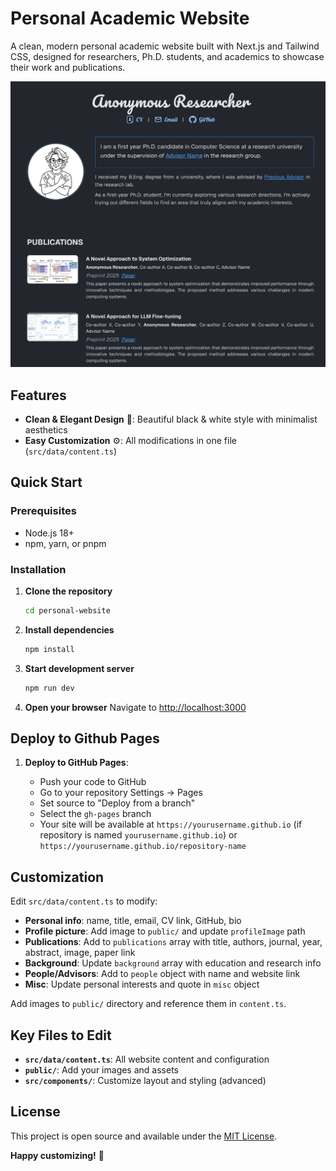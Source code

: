 # Personal Academic Website

A clean, modern personal academic website built with Next.js and Tailwind CSS, designed for researchers, Ph.D. students, and academics to showcase their work and publications.

![Website Preview](personal-website/public/example.jpg)

## Features

- **Clean & Elegant Design** 🎹: Beautiful black & white style with minimalist aesthetics
- **Easy Customization** ⚙️: All modifications in one file (`src/data/content.ts`)

## Quick Start

### Prerequisites

- Node.js 18+
- npm, yarn, or pnpm

### Installation

1. **Clone the repository**

   ```bash
   cd personal-website
   ```
2. **Install dependencies**

   ```bash
   npm install
   ```
3. **Start development server**

   ```bash
   npm run dev
   ```
4. **Open your browser**
   Navigate to [http://localhost:3000](http://localhost:3000)

## Deploy to Github Pages

1. **Deploy to GitHub Pages**:

   - Push your code to GitHub
   - Go to your repository Settings → Pages
   - Set source to "Deploy from a branch"
   - Select the `gh-pages` branch
   - Your site will be available at `https://yourusername.github.io` (if repository is named `yourusername.github.io`) or `https://yourusername.github.io/repository-name`

## Customization

Edit `src/data/content.ts` to modify:

- **Personal info**: name, title, email, CV link, GitHub, bio
- **Profile picture**: Add image to `public/` and update `profileImage` path
- **Publications**: Add to `publications` array with title, authors, journal, year, abstract, image, paper link
- **Background**: Update `background` array with education and research info
- **People/Advisors**: Add to `people` object with name and website link
- **Misc**: Update personal interests and quote in `misc` object

Add images to `public/` directory and reference them in `content.ts`.


## Key Files to Edit

- **`src/data/content.ts`**: All website content and configuration
- **`public/`**: Add your images and assets
- **`src/components/`**: Customize layout and styling (advanced)


## License

This project is open source and available under the [MIT License](LICENSE).

**Happy customizing!** 🎉
